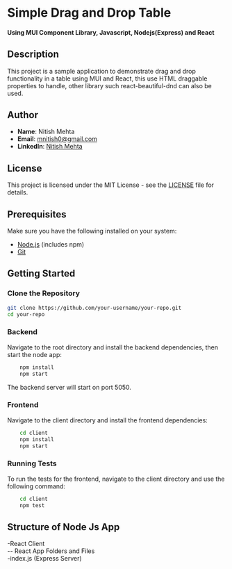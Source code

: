 # Simple Drag and Drop Table
#### Using MUI Component Library, Javascript, Nodejs(Express) and React 

## Description
This project is a sample application to demonstrate drag and drop functionality in a table using MUI and React, this use HTML draggable properties to handle, other library such react-beautiful-dnd can also be used.

## Author
- **Name**: Nitish Mehta
- **Email**: mnitish0@gmail.com
- **LinkedIn**: [Nitish Mehta](https://au.linkedin.com/in/nitish-mehta-software-developer)

## License
This project is licensed under the MIT License - see the [LICENSE](./LICENSE) file for details.

## Prerequisites

Make sure you have the following installed on your system:

- [Node.js](https://nodejs.org/) (includes npm)
- [Git](https://git-scm.com/)

## Getting Started

### Clone the Repository

```bash
git clone https://github.com/your-username/your-repo.git
cd your-repo
```

### Backend
Navigate to the root directory and install the backend dependencies, then start the node app:

```bash
    npm install
    npm start
```
The backend server will start on port 5050.

### Frontend
Navigate to the client directory and install the frontend dependencies:

```bash
    cd client
    npm install
    npm start
```


### Running Tests

To run the tests for the frontend, navigate to the client directory and use the following command:

```bash
    cd client
    npm test
```

## Structure of Node Js App
-React Client<br>
-- React App Folders and Files<br> 
-index.js (Express Server)<br>